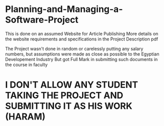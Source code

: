 # Planning-and-Managing-a-Software-Project
This is done on an assumed Website for Article Publishing
More details on the website requirements and specifications in the Project Description pdf

The Project wasn't done in random or carelessly putting any salary numbers, but assumptions were made as close as possible to the Egyptian Developement Industry
But got Full Mark in submitting such documents in the course in faculty

# I DON'T ALLOW ANY STUDENT TAKING THE PROJECT AND SUBMITTING IT AS HIS WORK (HARAM)
